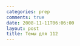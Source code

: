 ```yaml
---
categories: prep
comments: true
date: 2008-11-11T06:06:00
layout: post
title: Темы для 112
---
```


